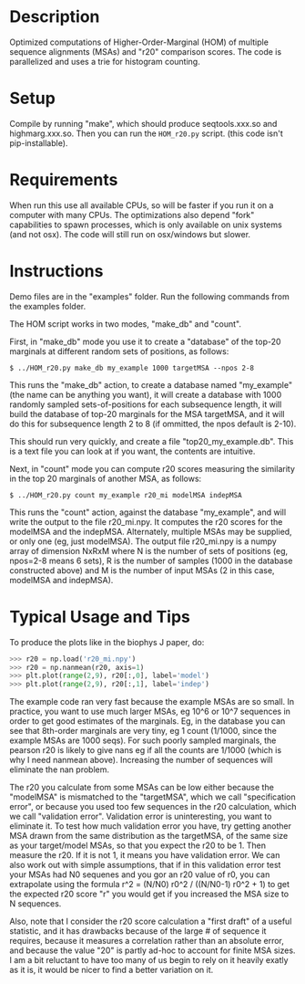 Description
===========

Optimized computations of Higher-Order-Marginal (HOM) of multiple sequence alignments (MSAs) and "r20" comparison scores. The code is parallelized and uses a trie for histogram counting.

Setup
=====

Compile by running "make", which should produce seqtools.xxx.so and highmarg.xxx.so.  Then you can run the `HOM_r20.py` script.  (this code isn't pip-installable).


Requirements
===========

When run this use all available CPUs, so will be faster if you run it on a computer with many CPUs. The optimizations also depend "fork" capabilities to spawn processes, which is only available on unix systems (and not osx). The code will still run on osx/windows but slower.

Instructions
============

Demo files are in the "examples" folder. Run the following commands from the examples folder.

The HOM script works in two modes, "make_db" and "count". 

First, in "make_db" mode you use it to create a "database" of the top-20 marginals at different random sets of positions, as follows:

```
$ ../HOM_r20.py make_db my_example 1000 targetMSA --npos 2-8
```

This runs the "make_db" action, to create a database named "my_example" (the name can be anything you want), it will create a database with 1000 randomly sampled sets-of-positions for each subsequence length, it will build the database of top-20 marginals for the MSA targetMSA, and it will do this for subsequence length 2 to 8 (if ommitted, the npos default is 2-10).

This should run very quickly, and create a file "top20_my_example.db". This is a text file you can look at if you want, the contents are intuitive.

Next, in "count" mode you can compute r20 scores measuring the similarity in the top 20 marginals of another MSA, as follows:

```
$ ../HOM_r20.py count my_example r20_mi modelMSA indepMSA
```

This runs the "count" action, against the database "my_example", and will write the output to the file r20_mi.npy. It computes the r20 scores for the modelMSA and the indepMSA. Alternately, multiple MSAs may be supplied, or only one (eg, just modelMSA). The output file r20_mi.npy is a numpy array of dimension NxRxM where N is the number of sets of positions (eg, npos=2-8 means 6 sets), R is the number of samples (1000 in the database constructed above) and M is the number of input MSAs (2 in this case, modelMSA and indepMSA).

Typical Usage and Tips
======================

To produce the plots like in the biophys J paper, do:
```python
>>> r20 = np.load('r20_mi.npy')
>>> r20 = np.nanmean(r20, axis=1)
>>> plt.plot(range(2,9), r20[:,0], label='model')
>>> plt.plot(range(2,9), r20[:,1], label='indep')
```

The example code ran very fast because the example MSAs are so small. In practice, you want to use much larger MSAs, eg 10^6 or 10^7 sequences in order to get good estimates of the marginals. Eg, in the database you can see that 8th-order marginals are very tiny, eg 1 count (1/1000, since the example MSAs are 1000 seqs). For such poorly sampled marginals, the pearson r20 is likely to give nans eg if all the counts are 1/1000 (which is why I need nanmean above). Increasing the number of sequences will eliminate the nan problem.

The r20 you calculate from some MSAs can be low either because the "modelMSA" is mismatched to the "targetMSA", which we call "specification error", or because you used too few sequences in the r20 calculation, which we call "validation error". Validation error is uninteresting, you want to eliminate it. To test how much validation error you have, try getting another MSA drawn from the same distribution as the targetMSA, of the same size as your target/model MSAs, so that you expect the r20 to be 1. Then measure the r20. If it is not 1, it means you have validation error. We can also work out with simple assumptions, that if in this validation error test your MSAs had N0 sequenes and you gor an r20 value of r0, you can extrapolate using the formula r^2 = (N/N0) r0^2 / ((N/N0-1) r0^2 + 1) to get the expected r20 score "r" you would get if you increased the MSA size to N sequences.

Also, note that I consider the r20 score calculation a "first draft" of a useful statistic, and it has drawbacks because of the large # of sequence it requires, because it measures a correlation rather than an absolute error, and because the value "20" is partly ad-hoc to account for finite MSA sizes. I am a bit reluctant to have too many of us begin to rely on it heavily exatly as it is, it would be nicer to find a better variation on it.

